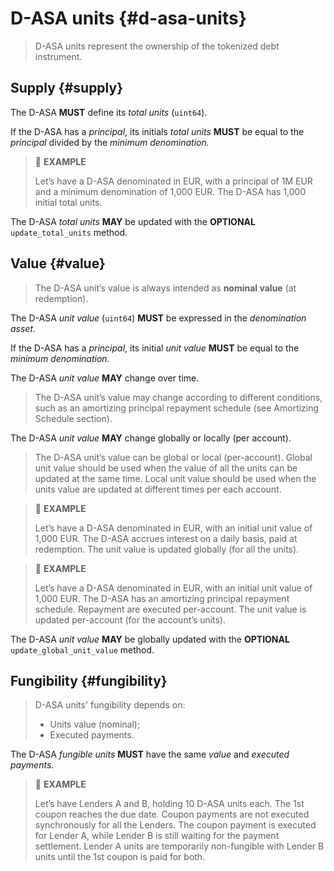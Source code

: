# D-ASA units {#d-asa-units}

> D-ASA units represent the ownership of the tokenized debt instrument.

## Supply {#supply}

The D-ASA **MUST** define its *total units* (`uint64`).

If the D-ASA has a *principal*, its initials *total units* **MUST** be equal to
the *principal* divided by the *minimum denomination.*

> 📎 **EXAMPLE**
>
> Let’s have a D-ASA denominated in EUR, with a principal of 1M EUR and a minimum
> denomination of 1,000 EUR. The D-ASA has 1,000 initial total units.

The D-ASA *total units* **MAY** be updated with the **OPTIONAL** `update_total_units`
method.

## Value {#value}

> The D-ASA unit’s value is always intended as **nominal value** (at redemption).

The D-ASA *unit value* (`uint64`) **MUST** be expressed in the *denomination asset*.

If the D-ASA has a *principal*, its initial *unit value* **MUST** be equal to the
*minimum denomination.*

The D-ASA *unit* *value* **MAY** change over time.

> The D-ASA unit’s value may change according to different conditions, such as an
> amortizing principal repayment schedule (see Amortizing Schedule section).

The D-ASA *unit value* **MAY** change globally or locally (per account).

> The D-ASA unit’s value can be global or local (per-account). Global unit value
> should be used when the value of all the units can be updated at the same time.
> Local unit value should be used when the units value are updated at different
> times per each account.

> 📎 **EXAMPLE**
>
> Let’s have a D-ASA denominated in EUR, with an initial unit value of 1,000 EUR.
> The D-ASA accrues interest on a daily basis, paid at redemption. The unit value
> is updated globally (for all the units).

> 📎 **EXAMPLE**
>
> Let’s have a D-ASA denominated in EUR, with an initial unit value of 1,000 EUR.
> The D-ASA has an amortizing principal repayment schedule. Repayment are executed
> per-account. The unit value is updated per-account (for the account’s units).

The D-ASA *unit value* **MAY** be globally updated with the **OPTIONAL** `update_global_unit_value`
method.

## Fungibility {#fungibility}

> D-ASA units' fungibility depends on:
>
> - Units value (nominal);
> - Executed payments.
>

The D-ASA *fungible units* **MUST** have the same *value* and *executed payments.*

> 📎 **EXAMPLE**
>
> Let’s have Lenders A and B, holding 10 D-ASA units each. The 1st coupon reaches
> the due date. Coupon payments are not executed synchronously for all the Lenders.
> The coupon payment is executed for Lender A, while Lender B is still waiting for
> the payment settlement. Lender A units are temporarily non-fungible with Lender
> B units until the 1st coupon is paid for both.
